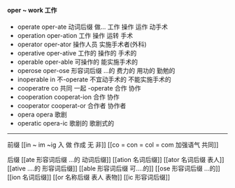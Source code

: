 #### oper ~ work 工作

- operate oper-ate 动词后缀 做...  工作 操作 运作 动手术
- operation oper-ation 工作 操作 运转 手术 
- operator oper-ator 操作人员 实施手术者(外科)
- operative oper-ative 工作的 操作的 手术的
- operable oper-able 可操作的 能实施手术的
- operose oper-ose 形容词后缀 ...的 费力的 用功的 勤勉的
- inoperable  in 不-operate 不宜动手术的 不能实施手术的
- cooperatre co 共同 一起 -operate 合作 协作
- cooperation cooperat-ion 合作 协作
- cooperator cooperat-or 合作者 协作者 
- opera opera 歌剧
- operatic opera-ic 歌剧的 歌剧式的

---
前缀 
[[in  ~ im ~ig 入 做 作成  无 非]]
[[co = con  = col = com  加强语气 共同]]

后缀
[[ate 形容词后缀  ...的 动词后缀]]
[[ation 名词后缀]]
[[ator 名词后缀 表人]]
[[ative ....的 形容词后缀]]
[[able  形容词后缀 可....的]]
[[ose 形容词后缀 ...的]]
[[ion  名词后缀]]
[[or 名称后缀 表人 表物]]
[[ic 形容词后缀]]
